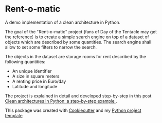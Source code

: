 # Rent-o-matic

A demo implementation of a clean architecture in Python.

The goal of the "Rent-o-matic" project (fans of Day of the Tentacle may get the reference) is to create a simple search engine on top of a dataset of objects which are described by some quantities. The search engine shall allow to set some filters to narrow the search.

The objects in the dataset are storage rooms for rent described by the following quantities:

* An unique identifier
* A size in square meters
* A renting price in Euro/day
* Latitude and longitude

The project is explained in detail and developed step-by-step in this post [Clean architectures in Python: a step-by-step example
](http://blog.thedigitalcatonline.com/blog/2016/11/14/clean-architectures-in-python-a-step-by-step-example/).


This package was created with [Cookiecutter](https://github.com/audreyr/cookiecutter) and my [Python project template](https://github.com/lgiordani/cookiecutter-pypackage)

